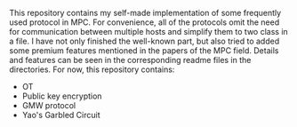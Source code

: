 This repository contains my self-made implementation of some frequently used protocol in MPC. For convenience, all of the protocols omit the need for communication between multiple hosts and simplify them to two class in a file.
I have not only finished the well-known part, but also tried to added some premium features mentioned in the papers of the MPC field. Details and features can be seen in the corresponding readme files in the directories.
For now, this repository contains:
- OT
- Public key encryption
- GMW protocol
- Yao's Garbled Circuit